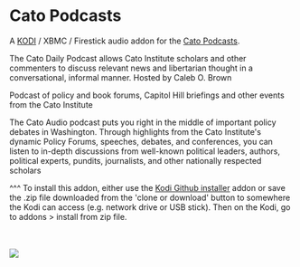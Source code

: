 Cato Podcasts
=============================

A <a href="www.kodi.tv">KODI</a> / XBMC / Firestick audio addon for the <a href="https://www.cato.org/rss/multimedia/daily-podcast">Cato Podcasts</a>.<br>

The Cato Daily Podcast allows Cato Institute scholars and other commenters to discuss relevant news and libertarian thought in a conversational, informal manner. Hosted by Caleb O. Brown<br>

Podcast of policy and book forums, Capitol Hill briefings and other events from the Cato Institute<br>

The Cato Audio podcast puts you right in the middle of important policy debates in Washington. Through highlights from the Cato Institute's dynamic Policy Forums, speeches, debates, and conferences, you can listen to in-depth discussions from well-known political leaders, authors, political experts, pundits, journalists, and other nationally respected scholars<br>

^^^ To install this addon, either use the <a href="https://www.tvaddons.co/github-browser-kodi/">Kodi Github installer</a> addon or save the .zip file downloaded from the 'clone or download' button to somewhere the Kodi can access (e.g. network drive or USB stick). Then on the Kodi, go to addons > install from zip file.<br>

<a href="https://object.cato.org/sites/cato.org/files/multimedia/podcasts/dailypodcast-20170131.jpg"><br>
<br><a href="http://www.kodi.tv"><img src="https://kodi.tv/sites/default/files/page/field_image/about--devices.jpg">
